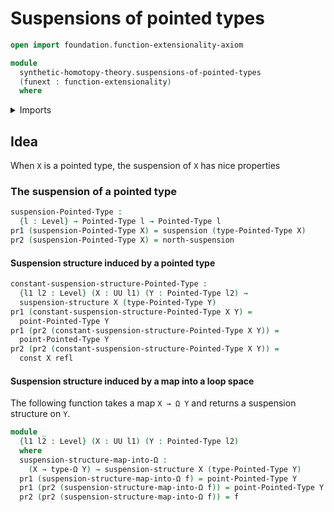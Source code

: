 # Suspensions of pointed types

```agda
open import foundation.function-extensionality-axiom

module
  synthetic-homotopy-theory.suspensions-of-pointed-types
  (funext : function-extensionality)
  where
```

<details><summary>Imports</summary>

```agda
open import foundation.constant-maps funext
open import foundation.dependent-pair-types
open import foundation.identity-types funext
open import foundation.universe-levels

open import structured-types.pointed-types

open import synthetic-homotopy-theory.loop-spaces funext
open import synthetic-homotopy-theory.suspension-structures funext
open import synthetic-homotopy-theory.suspensions-of-types funext
```

</details>

## Idea

When `X` is a pointed type, the suspension of `X` has nice properties

### The suspension of a pointed type

```agda
suspension-Pointed-Type :
  {l : Level} → Pointed-Type l → Pointed-Type l
pr1 (suspension-Pointed-Type X) = suspension (type-Pointed-Type X)
pr2 (suspension-Pointed-Type X) = north-suspension
```

#### Suspension structure induced by a pointed type

```agda
constant-suspension-structure-Pointed-Type :
  {l1 l2 : Level} (X : UU l1) (Y : Pointed-Type l2) →
  suspension-structure X (type-Pointed-Type Y)
pr1 (constant-suspension-structure-Pointed-Type X Y) =
  point-Pointed-Type Y
pr1 (pr2 (constant-suspension-structure-Pointed-Type X Y)) =
  point-Pointed-Type Y
pr2 (pr2 (constant-suspension-structure-Pointed-Type X Y)) =
  const X refl
```

#### Suspension structure induced by a map into a loop space

The following function takes a map `X → Ω Y` and returns a suspension structure
on `Y`.

```agda
module _
  {l1 l2 : Level} (X : UU l1) (Y : Pointed-Type l2)
  where
  suspension-structure-map-into-Ω :
    (X → type-Ω Y) → suspension-structure X (type-Pointed-Type Y)
  pr1 (suspension-structure-map-into-Ω f) = point-Pointed-Type Y
  pr1 (pr2 (suspension-structure-map-into-Ω f)) = point-Pointed-Type Y
  pr2 (pr2 (suspension-structure-map-into-Ω f)) = f
```
